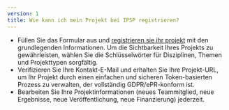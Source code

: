 ```yaml
---
version: 1
title: Wie kann ich mein Projekt bei IPSP registrieren?
---
```


- Füllen Sie das Formular aus und [registrieren sie ihr projekt](https://IP4SP.org/register) mit den grundlegenden Informationen. Um die Sichtbarkeit Ihres Projekts zu gewährleisten, wählen Sie die Schlüsselwörter für Disziplinen, Themen und Projekttypen sorgfältig.
- Verifizieren Sie Ihre Kontakt-E-Mail und erhalten Sie Ihre Projekt-URL, um Ihr Projekt durch einen einfachen und sicheren Token-basierten Prozess zu verwalten, der vollständig GDPR/ePR-konform ist.
- Bearbeiten Sie Ihre Projektinformationen (neues Teammitglied, neue Ergebnisse, neue Veröffentlichung, neue Finanzierung) jederzeit.
